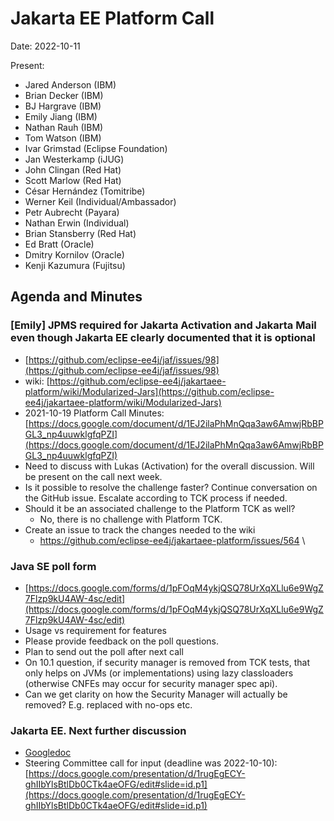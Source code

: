 # Jakarta EE Platform Call

Date: 2022-10-11

Present:

* Jared Anderson (IBM)
* Brian Decker (IBM)
* BJ Hargrave (IBM)
* Emily Jiang (IBM)
* Nathan Rauh (IBM)
* Tom Watson (IBM)
* Ivar Grimstad (Eclipse Foundation)
* Jan Westerkamp (iJUG)
* John Clingan (Red Hat)
* Scott Marlow (Red Hat)
* César Hernández (Tomitribe)
* Werner Keil (Individual/Ambassador)
* Petr Aubrecht (Payara)
* Nathan Erwin (Individual)
* Brian Stansberry (Red Hat)
* Ed Bratt (Oracle)
* Dmitry Kornilov (Oracle)
* Kenji Kazumura (Fujitsu)

## Agenda and Minutes

### [Emily] JPMS required for Jakarta Activation and Jakarta Mail even though Jakarta EE clearly documented that it is optional
* [https://github.com/eclipse-ee4j/jaf/issues/98](https://github.com/eclipse-ee4j/jaf/issues/98)
* wiki: [https://github.com/eclipse-ee4j/jakartaee-platform/wiki/Modularized-Jars](https://github.com/eclipse-ee4j/jakartaee-platform/wiki/Modularized-Jars)
* 2021-10-19 Platform Call Minutes:  [https://docs.google.com/document/d/1EJ2ilaPhMnQqa3aw6AmwjRbBPGL3_np4uuwklgfqPZI](https://docs.google.com/document/d/1EJ2ilaPhMnQqa3aw6AmwjRbBPGL3_np4uuwklgfqPZI)
* Need to discuss with Lukas (Activation) for the overall discussion. Will be present on the call next week.
* Is it possible to resolve the challenge faster? Continue conversation on the GitHub issue. Escalate according to TCK process if needed.
* Should it be an associated challenge to the Platform TCK as well?
    * No, there is no challenge with Platform TCK.
* Create an issue to track the changes needed to the wiki
    * https://github.com/eclipse-ee4j/jakartaee-platform/issues/564 \

### Java SE poll form
* [https://docs.google.com/forms/d/1pFOqM4ykjQSQ78UrXqXLlu6e9WgZ7Flzp9kU4AW-4sc/edit](https://docs.google.com/forms/d/1pFOqM4ykjQSQ78UrXqXLlu6e9WgZ7Flzp9kU4AW-4sc/edit) 
* Usage vs requirement for features
* Please provide feedback on the poll questions. 
* Plan to send out the poll after next call
* On 10.1 question, if security manager is removed from TCK tests, that only helps on JVMs (or implementations) using lazy classloaders (otherwise CNFEs may occur for security manager spec api).
* Can we get clarity on how the Security Manager will actually be removed? E.g. replaced with no-ops etc.

### Jakarta EE. Next further discussion
* [Googledoc](https://docs.google.com/document/d/1m-dkvbL0iFFzitO4vt1SVq6GGSJyFdCDM2NU_FzGS10/edit#heading=h.1oyn459kodrn)
* Steering Committee call for input (deadline was 2022-10-10): [https://docs.google.com/presentation/d/1rugEgECY-ghIIbYlsBtlDb0CTk4aeOFG/edit#slide=id.p1](https://docs.google.com/presentation/d/1rugEgECY-ghIIbYlsBtlDb0CTk4aeOFG/edit#slide=id.p1) 